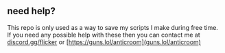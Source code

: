 ## need help?
This repo is only used as a way to save my scripts I make during free time.
If you need any possible help with these then you can contact me at [discord.gg/flicker](.gg/flicker) or [https://guns.lol/anticroom](guns.lol/anticroom)
